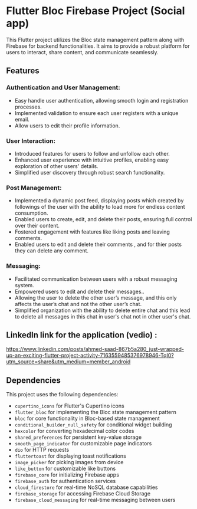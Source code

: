 # Flutter Bloc Firebase Project (Social app)

This Flutter project utilizes the Bloc state management pattern along with Firebase for backend functionalities. It aims to provide a robust platform for users to interact, share content, and communicate seamlessly.

## Features

### Authentication and User Management:

- Easy handle user authentication, allowing smooth login and registration processes.
- Implemented validation to ensure each user registers with a unique email.
- Allow users to edit their profile information.


### User Interaction:

- Introduced features for users to follow and unfollow each other.
- Enhanced user experience with intuitive profiles, enabling easy exploration of other users' details.
- Simplified user discovery through robust search functionality.


### Post Management:

- Implemented a dynamic post feed, displaying posts which created by followings of the user with the ability to load more for endless content consumption.
- Enabled users to create, edit, and delete their posts, ensuring full control over their content.
- Fostered engagement with features like liking posts and leaving comments.
- Enabled users to edit and delete their comments , and for thier posts they can delete any comment.


### Messaging:

- Facilitated communication between users with a robust messaging system.
- Empowered users to edit and delete their messages..
- Allowing the user to delete the other user’s message, and this only affects the user’s chat and not the other user’s chat.
- Simplified organization with the ability to delete entire chat and this lead to delete all messages in this chat in user's chat not in other user's chat.



## LinkedIn link for the application (vedio) :
https://www.linkedin.com/posts/ahmed-saad-867b5a280_just-wrapped-up-an-exciting-flutter-project-activity-7163559485376978946-TqI0?utm_source=share&utm_medium=member_android

## Dependencies

This project uses the following dependencies:

- `cupertino_icons` for Flutter's Cupertino icons
- `flutter_bloc` for implementing the Bloc state management pattern
- `bloc` for core functionality in Bloc-based state management
- `conditional_builder_null_safety` for conditional widget building
- `hexcolor` for converting hexadecimal color codes
- `shared_preferences` for persistent key-value storage
- `smooth_page_indicator` for customizable page indicators
- `dio` for HTTP requests
- `fluttertoast` for displaying toast notifications
- `image_picker` for picking images from device
- `like_button` for customizable like buttons
- `firebase_core` for initializing Firebase apps
- `firebase_auth` for authentication services
- `cloud_firestore` for real-time NoSQL database capabilities
- `firebase_storage` for accessing Firebase Cloud Storage
- `firebase_cloud_messaging` for real-time messaging between users





 

